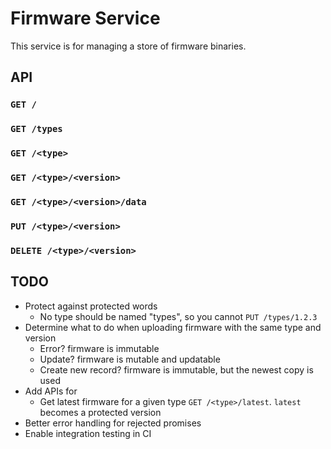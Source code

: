 # Firmware Service

This service is for managing a store of firmware binaries.

## API

### `GET /`

### `GET /types`

### `GET /<type>`

### `GET /<type>/<version>`

### `GET /<type>/<version>/data`

### `PUT /<type>/<version>`

### `DELETE /<type>/<version>`

## TODO

* Protect against protected words
  * No type should be named "types", so you cannot `PUT /types/1.2.3`
* Determine what to do when uploading firmware with the same type and version
  * Error? firmware is immutable
  * Update? firmware is mutable and updatable
  * Create new record? firmware is immutable, but the newest copy is used
* Add APIs for
  * Get latest firmware for a given type `GET /<type>/latest`. `latest` becomes a protected version
* Better error handling for rejected promises
* Enable integration testing in CI
